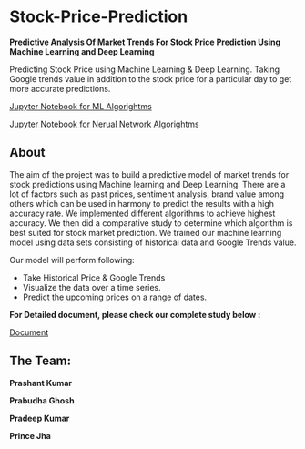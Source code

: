 # Stock-Price-Prediction

**Predictive Analysis Of Market Trends For Stock Price Prediction Using Machine Learning and Deep Learning**

Predicting Stock Price using Machine Learning &amp; Deep Learning. Taking Google trends value in addition to the stock price for a particular day to get more accurate predictions.

[Jupyter Notebook for ML Algorightms](https://github.com/prashant2018/Stock-Price-Prediction/blob/master/Predictive%20Analysis%20of%20Stock%20Price%20Final.ipynb)

[Jupyter Notebook for Nerual Network Algorightms](https://github.com/prashant2018/Stock-Price-Prediction/blob/master/Stock%20Neural%20Networks.ipynb)

## About
The aim of the project was to build a predictive model of market trends for stock predictions using Machine learning and Deep Learning. 
There are a lot of factors such as past prices, sentiment analysis, brand value among others which can be used in harmony to predict the results with a high accuracy rate.
We implemented different algorithms to achieve highest accuracy. We then did a comparative study to determine which algorithm is best suited for stock market prediction.
We trained our machine learning model using data sets consisting of historical data and Google Trends value.

Our model will perform following:
- Take Historical Price & Google Trends
- Visualize the data over a time series.
- Predict the upcoming prices on a range of dates.


**For Detailed document, please check our complete study below :**

[Document](Stock_Price_Prediction_Document.pdf)

## The Team:

**Prashant Kumar**

**Prabudha Ghosh**

**Pradeep Kumar**

**Prince Jha**
